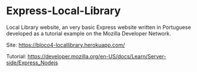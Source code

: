 # Express-Local-Library
Local Library website, an very basic Express website written in Portuguese developed as a tutorial example on the Mozilla Developer Network.

Site: https://bloco4-locallibrary.herokuapp.com/

Tutorial: https://developer.mozilla.org/en-US/docs/Learn/Server-side/Express_Nodejs
